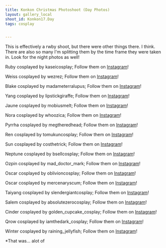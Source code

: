 ```yaml
---
title: Konkon Christmas Photoshoot (Day Photos)
layout: gallery_local
shoot_id: Konkon17.Day
tags: cosplay


---
```


This is effectively a rwby shoot, but there were other things there. I think. There are also so many I'm splitting them by the time frame they were taken in. Look for the night photos as well!

Ruby cosplayed by kaseicosplay; Follow them on [Instagram](https://www.instagram.com/kaseicosplay)!

Weiss cosplayed by wezrez; Follow them on [Instagram](https://www.instagram.com/wezrez)!

Blake cosplayed by madameterralupus; Follow them on [Instagram](https://www.instagram.com/madameterralupus)!

Yang cosplayed by lipstickgiraffe; Follow them on [Instagram](https://www.instagram.com/lipstickgiraffe)!

Jaune cosplayed by mobiusmelt; Follow them on [Instagram](https://www.instagram.com/mobiusmelt)!

Nora cosplayed by whoozica; Follow them on [Instagram](https://www.instagram.com/whoozica)! 

Pyrrha cosplayed by megtheredhead; Follow them on [Instagram](https://www.instagram.com/megtheredhead)!

Ren cosplayed by tomukuncosplay; Follow them on [Instagram](https://www.instagram.com/tomukuncosplay)!

Sun cosplayed by costhetrick; Follow them on [Instagram](https://www.instagram.com/costhetrick)!

Neptune cosplayed by bsellcosplay; Follow them on [Instagram](https://www.instagram.com/bsellcosplay)!

Ozpin cosplayed by mad_doctor_mark; Follow them on [Instagram](https://www.instagram.com/mad_doctor_mark)!

Oscar cosplayed by oblivioncosplay; Follow them on [Instagram](https://www.instagram.com/oblivioncosplay)!

Oscar cosplayed by mercenaryscum; Follow them on [Instagram](https://www.instagram.com/mercenaryscum)!

Taiyang cosplayed by slendergiantcosplay; Follow them on [Instagram](https://www.instagram.com/slendergiantcosplay)!

Salem cosplayed by absolutezerocosplay; Follow them on [Instagram](https://www.instagram.com/absolutezerocosplay)!

Cinder cosplayed by golden_cupcake_cosplay; Follow them on [Instagram](https://www.instagram.com/golden_cupcake_cosplay)!

Qrow cosplayed by iamthedark_cosplay; Follow them on [Instagram](https://www.instagram.com/iamthedark_cosplay)!

Winter cosplayed by raining_jellyfish; Follow them on [Instagram](https://www.instagram.com/raining_jellyfish)!

*That was... alot of 

